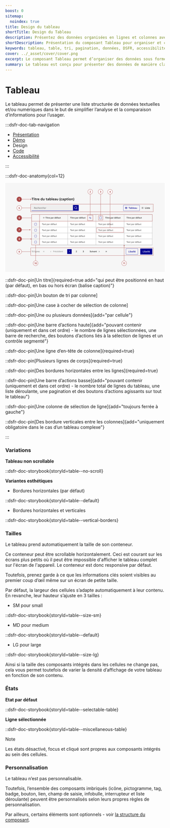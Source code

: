 ```yaml
---
boost: 0
sitemap:
  noindex: true
title: Design du tableau
shortTitle: Design du Tableau
description: Présentez des données organisées en lignes et colonnes avec le composant Tableau, pensé pour faciliter la lisibilité, la comparaison et la manipulation de contenus structurés dans vos interfaces.
shortDescription: Présentation du composant Tableau pour organiser et comparer des données.
keywords: tableau, table, tri, pagination, données, DSFR, accessibilité, lignes, colonnes, affichage structuré, composant, visualisation
cover: ../_asset/cover/cover.png
excerpt: Le composant Tableau permet d’organiser des données sous forme de lignes et colonnes, facilitant la lecture, la comparaison et la sélection d’informations. Il prend en charge le tri, la pagination et l’intégration de composants interactifs.
summary: Le tableau est conçu pour présenter des données de manière claire et structurée. Il prend en charge les fonctionnalités de tri, pagination, sélection de lignes et intégration de composants variés (boutons, liens, champs de saisie…). Il propose plusieurs états (par défaut, sélectionné) et tailles d’affichage (SM, MD, LG) selon le contexte. Bien que non personnalisable dans son ensemble, il permet de personnaliser les composants qu’il intègre. Son usage est recommandé pour des données complexes ou nombreuses, tout en restant attentif à la lisibilité sur tous les formats d’écran.
---
```


# Tableau

Le tableau permet de présenter une liste structurée de données textuelles et/ou numériques dans le but de simplifier l’analyse et la comparaison d’informations pour l’usager.

:::dsfr-doc-tab-navigation

- [Présentation](../index.md)
- [Démo](../demo/index.md)
- Design
- [Code](../code/index.md)
- [Accessibilité](../accessibility/index.md)

:::

:::dsfr-doc-anatomy{col=12}

![Anatomie du tableau](../_asset/anatomy/anatomy-1.png)

::dsfr-doc-pin[Un titre]{required=true add="qui peut être positionné en haut (par défaut), en bas ou hors écran (balise caption)"}

::dsfr-doc-pin[Un bouton de tri par colonne]

::dsfr-doc-pin[Une case à cocher de sélection de colonne]

::dsfr-doc-pin[Une ou plusieurs données]{add="par cellule"}

::dsfr-doc-pin[Une barre d’actions haute]{add="pouvant contenir (uniquement et dans cet ordre) - le nombre de lignes sélectionnées, une barre de recherche, des boutons d’actions liés à la sélection de lignes et un contrôle segmenté"}

::dsfr-doc-pin[Une ligne d’en-tête de colonne]{required=true}

::dsfr-doc-pin[Plusieurs lignes de corps]{required=true}

::dsfr-doc-pin[Des bordures horizontales entre les lignes]{required=true}

::dsfr-doc-pin[Une barre d’actions basse]{add="pouvant contenir (uniquement et dans cet ordre) - le nombre total de lignes du tableau, une liste déroulante, une pagination et des boutons d’actions agissants sur tout le tableau"}

::dsfr-doc-pin[Une colonne de sélection de ligne]{add="toujours ferrée à gauche"}

::dsfr-doc-pin[Des bordure verticales entre les colonnes]{add="uniquement obligatoire dans le cas d’un tableau complexe"}

:::

### Variations

**Tableau non scrollable**

::dsfr-doc-storybook{storyId=table--no-scroll}

**Variantes esthétiques**

- Bordures horizontales (par défaut)

::dsfr-doc-storybook{storyId=table--default}

- Bordures horizontales et verticales

::dsfr-doc-storybook{storyId=table--vertical-borders}

### Tailles

Le tableau prend automatiquement la taille de son conteneur.

Ce conteneur peut être scrollable horizontalement. Ceci est courant sur les écrans plus petits où il peut être impossible d'afficher le tableau complet sur l'écran de l'appareil. Le conteneur est donc responsive par défaut.

Toutefois, prenez garde à ce que les informations clés soient visibles au premier coup d’œil même sur un écran de petite taille.

Par défaut, la largeur des cellules s’adapte automatiquement à leur contenu. En revanche, leur hauteur s’ajuste en 3 tailles :

- SM pour small

::dsfr-doc-storybook{storyId=table--size-sm}

- MD pour medium

::dsfr-doc-storybook{storyId=table--default}

- LG pour large

::dsfr-doc-storybook{storyId=table--size-lg}

Ainsi si la taille des composants intégrés dans les cellules ne change pas, cela vous permet toutefois de varier la densité d’affichage de votre tableau en fonction de son contenu.

### États

**Etat par défaut**

::dsfr-doc-storybook{storyId=table--selectable-table}

**Ligne sélectionnée**

::dsfr-doc-storybook{storyId=table--miscellaneous-table}

> [!NOTE]
> Les états désactivé, focus et cliqué sont propres aux composants intégrés au sein des cellules.

### Personnalisation

Le tableau n’est pas personnalisable.

Toutefois, l’ensemble des composants imbriqués (icône, pictogramme, tag, badge, bouton, lien, champ de saisie, infobulle, interrupteur et liste déroulante) peuvent être personnalisés selon leurs propres règles de personnalisation.

Par ailleurs, certains éléments sont optionnels - voir [la structure du composant](#tableau).
